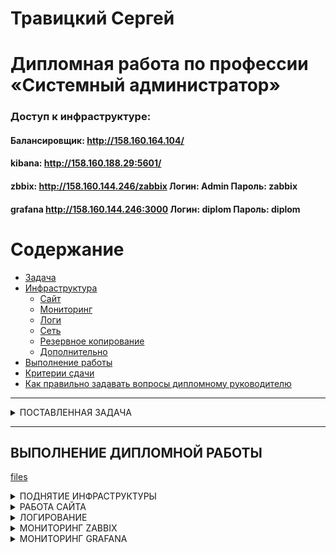# Травицкий Сергей
#  Дипломная работа по профессии «Системный администратор»

### Доступ к инфраструктуре: 
#### **Балансировщик: http://158.160.164.104/**  
#### **kibana: http://158.160.188.29:5601/**  
#### **zbbix: http://158.160.144.246/zabbix  Логин: Admin  Пароль: zabbix**  
#### **grafana http://158.160.144.246:3000  Логин: diplom  Пароль: diplom**  
 
Содержание
==========
* [Задача](#Задача)
* [Инфраструктура](#Инфраструктура)
    * [Сайт](#Сайт)
    * [Мониторинг](#Мониторинг)
    * [Логи](#Логи)
    * [Сеть](#Сеть)
    * [Резервное копирование](#Резервное-копирование)
    * [Дополнительно](#Дополнительно)
* [Выполнение работы](#Выполнение-работы)
* [Критерии сдачи](#Критерии-сдачи)
* [Как правильно задавать вопросы дипломному руководителю](#Как-правильно-задавать-вопросы-дипломному-руководителю) 

---

<details>
<summary>ПОСТАВЛЕННАЯ ЗАДАЧА</summary>  

## Задача
Ключевая задача — разработать отказоустойчивую инфраструктуру для сайта, включающую мониторинг, сбор логов и резервное копирование основных данных. Инфраструктура должна размещаться в [Yandex Cloud](https://cloud.yandex.com/) и отвечать минимальным стандартам безопасности: запрещается выкладывать токен от облака в git. Используйте [инструкцию](https://cloud.yandex.ru/docs/tutorials/infrastructure-management/terraform-quickstart#get-credentials).

**Перед началом работы над дипломным заданием изучите [Инструкция по экономии облачных ресурсов](https://github.com/netology-code/devops-materials/blob/master/cloudwork.MD).**

## Инфраструктура
Для развёртки инфраструктуры используйте Terraform и Ansible.  

Не используйте для ansible inventory ip-адреса! Вместо этого используйте fqdn имена виртуальных машин в зоне ".ru-central1.internal". Пример: example.ru-central1.internal  - для этого достаточно при создании ВМ указать name=example, hostname=examle !! 

Важно: используйте по-возможности **минимальные конфигурации ВМ**:2 ядра 20% Intel ice lake, 2-4Гб памяти, 10hdd, прерываемая. 

**Так как прерываемая ВМ проработает не больше 24ч, перед сдачей работы на проверку дипломному руководителю сделайте ваши ВМ постоянно работающими.**

Ознакомьтесь со всеми пунктами из этой секции, не беритесь сразу выполнять задание, не дочитав до конца. Пункты взаимосвязаны и могут влиять друг на друга.

### Сайт
Создайте две ВМ в разных зонах, установите на них сервер nginx, если его там нет. ОС и содержимое ВМ должно быть идентичным, это будут наши веб-сервера.

Используйте набор статичных файлов для сайта. Можно переиспользовать сайт из домашнего задания.

Виртуальные машины не должны обладать внешним Ip-адресом, те находится во внутренней сети. Доступ к ВМ по ssh через бастион-сервер. Доступ к web-порту ВМ через балансировщик yandex cloud.

Настройка балансировщика:

1. Создайте [Target Group](https://cloud.yandex.com/docs/application-load-balancer/concepts/target-group), включите в неё две созданных ВМ.

2. Создайте [Backend Group](https://cloud.yandex.com/docs/application-load-balancer/concepts/backend-group), настройте backends на target group, ранее созданную. Настройте healthcheck на корень (/) и порт 80, протокол HTTP.

3. Создайте [HTTP router](https://cloud.yandex.com/docs/application-load-balancer/concepts/http-router). Путь укажите — /, backend group — созданную ранее.

4. Создайте [Application load balancer](https://cloud.yandex.com/en/docs/application-load-balancer/) для распределения трафика на веб-сервера, созданные ранее. Укажите HTTP router, созданный ранее, задайте listener тип auto, порт 80.

Протестируйте сайт
`curl -v <публичный IP балансера>:80` 

### Мониторинг
Создайте ВМ, разверните на ней Zabbix. На каждую ВМ установите Zabbix Agent, настройте агенты на отправление метрик в Zabbix. 

Настройте дешборды с отображением метрик, минимальный набор — по принципу USE (Utilization, Saturation, Errors) для CPU, RAM, диски, сеть, http запросов к веб-серверам. Добавьте необходимые tresholds на соответствующие графики.

### Логи
Cоздайте ВМ, разверните на ней Elasticsearch. Установите filebeat в ВМ к веб-серверам, настройте на отправку access.log, error.log nginx в Elasticsearch.

Создайте ВМ, разверните на ней Kibana, сконфигурируйте соединение с Elasticsearch.

### Сеть
Разверните один VPC. Сервера web, Elasticsearch поместите в приватные подсети. Сервера Zabbix, Kibana, application load balancer определите в публичную подсеть.

Настройте [Security Groups](https://cloud.yandex.com/docs/vpc/concepts/security-groups) соответствующих сервисов на входящий трафик только к нужным портам.

Настройте ВМ с публичным адресом, в которой будет открыт только один порт — ssh.  Эта вм будет реализовывать концепцию  [bastion host]( https://cloud.yandex.ru/docs/tutorials/routing/bastion) . Синоним "bastion host" - "Jump host". Подключение  ansible к серверам web и Elasticsearch через данный bastion host можно сделать с помощью  [ProxyCommand](https://docs.ansible.com/ansible/latest/network/user_guide/network_debug_troubleshooting.html#network-delegate-to-vs-proxycommand) . Допускается установка и запуск ansible непосредственно на bastion host.(Этот вариант легче в настройке)

Исходящий доступ в интернет для ВМ внутреннего контура через [NAT-шлюз](https://yandex.cloud/ru/docs/vpc/operations/create-nat-gateway).

### Резервное копирование
Создайте snapshot дисков всех ВМ. Ограничьте время жизни snaphot в неделю. Сами snaphot настройте на ежедневное копирование.

### Дополнительно
Не входит в минимальные требования. 

1. Для Zabbix можно реализовать разделение компонент - frontend, server, database. Frontend отдельной ВМ поместите в публичную подсеть, назначте публичный IP. Server поместите в приватную подсеть, настройте security group на разрешение трафика между frontend и server. Для Database используйте [Yandex Managed Service for PostgreSQL](https://cloud.yandex.com/en-ru/services/managed-postgresql). Разверните кластер из двух нод с автоматическим failover.
2. Вместо конкретных ВМ, которые входят в target group, можно создать [Instance Group](https://cloud.yandex.com/en/docs/compute/concepts/instance-groups/), для которой настройте следующие правила автоматического горизонтального масштабирования: минимальное количество ВМ на зону — 1, максимальный размер группы — 3.
3. В Elasticsearch добавьте мониторинг логов самого себя, Kibana, Zabbix, через filebeat. Можно использовать logstash тоже.
4. Воспользуйтесь Yandex Certificate Manager, выпустите сертификат для сайта, если есть доменное имя. Перенастройте работу балансера на HTTPS, при этом нацелен он будет на HTTP веб-серверов.

## Выполнение работы
На этом этапе вы непосредственно выполняете работу. При этом вы можете консультироваться с руководителем по поводу вопросов, требующих уточнения.

⚠️ В случае недоступности ресурсов Elastic для скачивания рекомендуется разворачивать сервисы с помощью docker контейнеров, основанных на официальных образах.

**Важно**: Ещё можно задавать вопросы по поводу того, как реализовать ту или иную функциональность. И руководитель определяет, правильно вы её реализовали или нет. Любые вопросы, которые не освещены в этом документе, стоит уточнять у руководителя. Если его требования и указания расходятся с указанными в этом документе, то приоритетны требования и указания руководителя.

## Критерии сдачи
1. Инфраструктура отвечает минимальным требованиям, описанным в [Задаче](#Задача).
2. Предоставлен доступ ко всем ресурсам, у которых предполагается веб-страница (сайт, Kibana, Zabbix).
3. Для ресурсов, к которым предоставить доступ проблематично, предоставлены скриншоты, команды, stdout, stderr, подтверждающие работу ресурса.
4. Работа оформлена в отдельном репозитории в GitHub или в [Google Docs](https://docs.google.com/), разрешён доступ по ссылке. 
5. Код размещён в репозитории в GitHub.
6. Работа оформлена так, чтобы были понятны ваши решения и компромиссы. 
7. Если использованы дополнительные репозитории, доступ к ним открыт. 

## Как правильно задавать вопросы дипломному руководителю
Что поможет решить большинство частых проблем:
1. Попробовать найти ответ сначала самостоятельно в интернете или в материалах курса и только после этого спрашивать у дипломного руководителя. Навык поиска ответов пригодится вам в профессиональной деятельности.
2. Если вопросов больше одного, присылайте их в виде нумерованного списка. Так дипломному руководителю будет проще отвечать на каждый из них.
3. При необходимости прикрепите к вопросу скриншоты и стрелочкой покажите, где не получается. Программу для этого можно скачать [здесь](https://app.prntscr.com/ru/).

Что может стать источником проблем:
1. Вопросы вида «Ничего не работает. Не запускается. Всё сломалось». Дипломный руководитель не сможет ответить на такой вопрос без дополнительных уточнений. Цените своё время и время других.
2. Откладывание выполнения дипломной работы на последний момент.
3. Ожидание моментального ответа на свой вопрос. Дипломные руководители — работающие инженеры, которые занимаются, кроме преподавания, своими проектами. Их время ограничено, поэтому постарайтесь задавать правильные вопросы, чтобы получать быстрые ответы :)

</details>

---

## **ВЫПОЛНЕНИЕ ДИПЛОМНОЙ РАБОТЫ**

[files](https://github.com/travickiy67/Diplom1/tree/main/files/filles) 
<details>
<summary>ПОДНЯТИЕ ИНФРАСТРУКТУРЫ</summary>  

## Создано шесть машин. Доступ к машинам возможен по ssh через бастион. Все програмное обеспечение устанавливается через ansible с использованием прокси команды. Ip адреса при при установке инфраструктуры и конфигурационных файлах не используются, используется fqdn имена виртуальных машин. Токен не используется, используется authorized_key.json. cloud_id и folder_id через переменную. Открыты только необходимые порты. Программы на машины установленны с помощью ansible (roles). установленно все что требовалось, дополнителен logstach и grafana.
  
*Создаем инфраструктуру используя terraform, meta даннуе не отображаются в терминале*  

![img](https://github.com/travickiy67/Diplom1/blob/main/img/terraform.png)
---

*Установка завершена*

![img](https://github.com/travickiy67/Diplom1/blob/main/img/terraform2.png)
---

*Проверяем доступность хостов и устанавливаем  программы, используя ansible*

![img](https://github.com/travickiy67/Diplom1/blob/main/img/ansible-ping.png)
---

*Установка без ошибок*

![img](https://github.com/travickiy67/Diplom1/blob/main/img/ansible-install.png)
---

*Создано 6 машин*

![img](https://github.com/travickiy67/Diplom1/blob/main/img/mashin/virtual-mashin.png)
---

*Балансировщик*

![img](https://github.com/travickiy67/Diplom1/blob/main/img/mashin/nginx-balancer.png)
---

*Целевые группы*

![img](https://github.com/travickiy67/Diplom1/blob/main/img/mashin/ngx-target-group.png)
---

*Группы бэкендов путь /*

![img](https://github.com/travickiy67/Diplom1/blob/main/img/mashin/nginx-backend-group.png)
---

*Группы безопасности*

![img](https://github.com/travickiy67/Diplom1/blob/main/img/mashin/sg.png)
---

*Роутер*

![img](https://github.com/travickiy67/Diplom1/blob/main/img/mashin/nginx-router.png)
---

*Расписание снимков дисков*

![img](https://github.com/travickiy67/Diplom1/blob/main/img/mashin/virtual-mashin1.png)
---

*Снимки дисков*

![img](https://github.com/travickiy67/Diplom1/blob/main/img/mashin/snapchot.png)
---
*Диски*

![img](https://github.com/travickiy67/Diplom1/blob/main/img/mashin/hdd.png)
---

*Карта сети*

![img](https://github.com/travickiy67/Diplom1/blob/main/img/mashin/map_net.png)
---
*Карта балансировки*

![img](https://github.com/travickiy67/Diplom1/blob/main/img/mashin/nginx-balancer1.png)
---

</details>
 

<details>
<summary>РАБОТА САЙТА</summary>

*Проверка балансировки через curl*

![img](https://github.com/travickiy67/Diplom1/blob/main/img/curl-web.png)
---

*Проверка WEB*

![img](https://github.com/travickiy67/Diplom1/blob/main/img/web/web1.png)
---

![img](https://github.com/travickiy67/Diplom1/blob/main/img/web/web2.png)
---

</details>

<details>
<summary>ЛОГИРОВАНИЕ</summary> 

*Смотрим логи в kibana*

![img](https://github.com/travickiy67/Diplom1/blob/main/img/logs/logs1.png)  
---

![img](https://github.com/travickiy67/Diplom1/blob/main/img/logs/logs2.png)
---

*Дашборд, активные соединения*

![img](https://github.com/travickiy67/Diplom1/blob/main/img/logs/logs3.png)
---

</details> 

<details>
<summary>МОНИТОРИНГ ZABBIX</summary>

*Проверка подключения хостов. На мониторинг подключены все хосты*  

![img](https://github.com/travickiy67/Diplom1/blob/main/img/zabbix/zabbix1.png)
---

*Данные поступают со всех хостов, в том числе с web серверов*  

![img](https://github.com/travickiy67/Diplom1/blob/main/img/zabbix/zabbix3.png)  
---

*Дефолтовый дашборд*

![img](https://github.com/travickiy67/Diplom1/blob/main/img/zabbix/default.png)  
---

*Графики мониторинга web серверов, количество активных соединений, время отклика, количество соединений за секунду, количество памяти занимающей сервером*

![img](https://github.com/travickiy67/Diplom1/blob/main/img/zabbix/zabbix2.png)  
---

*Графики мениторинга kibana* 

![img](https://github.com/travickiy67/Diplom1/blob/main/img/zabbix/kibana.png)   
---

*Графики мониторинга elasticsearch*

![img](https://github.com/travickiy67/Diplom1/blob/main/img/zabbix/elastic.png)  
---

*Графики мониторинга bastion*

![img](https://github.com/travickiy67/Diplom1/blob/main/img/zabbix/bastion.png)
---
 
*Графики мониторинга zabbix-server*  

![img](https://github.com/travickiy67/Diplom1/blob/main/img/zabbix/zabbix_serber.png)  
---

*dashboard.list*  

![img](https://github.com/travickiy67/Diplom1/blob/main/img/zabbix/dashboards.png)
---

</details>

<details>
<summary>МОНИТОРИНГ GRAFANA</summary>

*Плагин корректно установился и zabbix появился в списке*

![img](https://github.com/travickiy67/Diplom1/blob/main/img/grafana/grafana1.png)  

---

*Подключаем базу zabbix*

![img](https://github.com/travickiy67/Diplom1/blob/main/img/grafana/grafana2.png)  

---

*Grafana получает информацию от zabbix, и обнаруживает группы хостов подключонных к zabbix*

![img](https://github.com/travickiy67/Diplom1/blob/main/img/grafana/grafana3.png)

---

*Показатели WEB сервера*

![img](https://github.com/travickiy67/Diplom1/blob/main/img/grafana/nginx.png)  

---

*Визуализация показателей  остальных хостов*

![img](https://github.com/travickiy67/Diplom1/blob/main/img/grafana/grafana4.png)

 
</detals>

